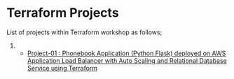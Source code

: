 # Terraform Projects

List of projects within Terraform workshop as follows;

1. - [Project-01 : Phonebook Application (Python Flask) deployed on AWS Application Load Balancer with Auto Scaling and Relational Database Service using Terraform](./Terraform-Project-01/README.md)